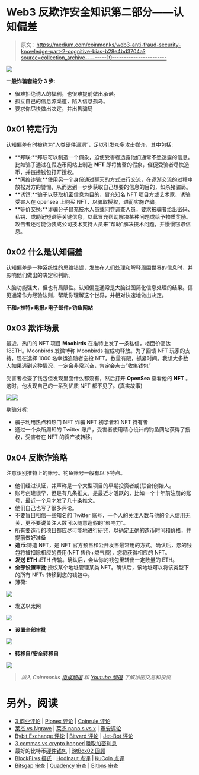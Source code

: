 # Web3 反欺诈安全知识第二部分——认知偏差

> 原文：<https://medium.com/coinmonks/web3-anti-fraud-security-knowledge-part-2-cognitive-bias-b28e4bd3704a?source=collection_archive---------19----------------------->

![](img/907a75b5c8fb47667367c7d66921461e.png)

**一般诈骗套路分 3 步:**

*   很难拒绝诱人的福利，也很难提前做出承诺。
*   孤立自己的信息源渠道，陷入信息孤岛。
*   要求你尽快做出决定，并出售骗局

## 0x01 特定行为

认知偏差有时被称为“人类硬件漏洞”，足以引发众多攻击媒介，其中包括:

*   **邦联:**邦联可以制造一个假象，迫使受害者透露他们通常不愿透露的信息。比如骗子通过在假造币网站上制造 **NFT** 即将售罄的假象，催促受骗者尽快造币，并链接钱包打开授权。
*   **网络诈骗:**使用另一个身份通过聊天的方式进行交流，在逐渐交流的过程中放松对方的警惕，从而达到一步步获取自己想要的信息的目的，如杀猪骗局。
*   **诱饵:**骗子以获取机密信息为目的，冒充知名 NFT 项目方或艺术家，诱骗受害人在 opensea 上购买 NFT，以骗取授权，进而实施诈骗。
*   **等价交换:**诈骗分子冒充技术人员或问卷调查人员，要求被骗者给出密码、私钥、或助记短语等关键信息，以此冒充帮助解决某种问题或给予物质奖励。攻击者还可能伪装成公司技术支持人员来“帮助”解决技术问题，并慢慢窃取信息。

## 0x02 什么是认知偏差

认知偏差是一种系统性的思维错误，发生在人们处理和解释周围世界的信息时，并影响他们做出的决定和判断。

人脑功能强大，但也有局限性。认知偏差通常是大脑试图简化信息处理的结果。偏见通常作为经验法则，帮助你理解这个世界，并相对快速地做出决定。

**不和>推特>电报>电子邮件>钓鱼网站**

## 0x03 欺诈场景

最近，热门的 NFT 项目 **Moobirds** 在推特上发了一条私信，楼面价高达 18ETH。Moonbirds 发微博称 Moonbirds 被成功释放。为了回馈 NFT 玩家的支持，现在选择 1000 名幸运追随者空投 NFT。数量有限，抓紧时间。我想大多数人如果遇到这种情况，一定会非常兴奋，肯定会点击“收集钱包”

受害者检查了钱包但发现里面什么都没有，然后打开 **OpenSea** 查看他的 **NFT** 。这时，他发现自己的一系列优质 NFT 都不见了。(真实故事)

![](img/bd832847170946f44ad5e181c9c9e539.png)![](img/d75c6eb264f6d267d725a23fe8c937cd.png)

欺骗分析:

*   骗子利用热点和热门 NFT 诈骗 NFT 初学者和 NFT 持有者
*   通过一个众所周知的 Twitter 账户，受害者使用精心设计的钓鱼网站获得了授权，受害者在 NFT 的资产被转移。

## 0x04 反欺诈策略

注意识别推特上的账号。钓鱼账号一般有以下特点。

*   他们经过认证，并声称是一个大型项目的早期投资者或(联合)创始人。
*   账号创建很早，但是有几条推文，是最近才活跃的，比如一个十年前注册的账号，最近一个月才发了几十条推文。
*   他们自己也写了很多评论。
*   不要盲目相信一些知名的 Twitter 账号，一个人的关注人数与他的个人信用无关，更不要说关注人数可以随意造假的“影响力”。
*   所有要造币的项目都应尽可能地进行研究，以确定正确的造币时间和价格，并提前做好准备
*   **造币**:铸造 NFT，是 NFT 官方预售和公开发售最常用的方式。确认后，您的钱包将被扣除相应的费用(NFT 售价+燃气费)，您将获得相应的 NFT。
*   **发送 ETH** :ETH 传输。确认后，会从你的钱包里转出一定数量的 ETH。
*   **全部设置审批**:授权某个地址管理某类 NFT。确认后，该地址可以将该类型下的所有 NFTs 转移到您的钱包中。
*   薄荷:

![](img/143455801a8a32eb606123e57720d95c.png)

*   发送以太网

![](img/250112ffa49488c13f55673989dd6cf7.png)

*   **设置全部审批**

![](img/0ecb663c3d73094bbfcc2040fdad7a54.png)

*   **转移自/安全转移自**

![](img/6d1320f89ca1cddb1b3df78cdadf339f.png)

> *加入 Coinmonks* [*电报频道*](https://t.me/coincodecap) *和* [*Youtube 频道*](https://www.youtube.com/c/coinmonks/videos) *了解加密交易和投资*

# 另外，阅读

*   [3 商业评论](/coinmonks/3commas-review-an-excellent-crypto-trading-bot-2020-1313a58bec92) | [Pionex 评论](https://coincodecap.com/pionex-review-exchange-with-crypto-trading-bot) | [Coinrule 评论](/coinmonks/coinrule-review-2021-a-beginner-friendly-crypto-trading-bot-daf0504848ba)
*   [莱杰 vs Ngrave](/coinmonks/ledger-vs-ngrave-zero-7e40f0c1d694) | [莱杰 nano s vs x](/coinmonks/ledger-nano-s-vs-x-battery-hardware-price-storage-59a6663fe3b0) | [币安评论](/coinmonks/binance-review-ee10d3bf3b6e)
*   [Bybit Exchange 评论](/coinmonks/bybit-exchange-review-dbd570019b71) | [Bityard 评论](https://coincodecap.com/bityard-reivew) | [Jet-Bot 评论](https://coincodecap.com/jet-bot-review)
*   [3 commas vs crypto hopper](/coinmonks/3commas-vs-pionex-vs-cryptohopper-best-crypto-bot-6a98d2baa203)|[赚取加密利息](/coinmonks/earn-crypto-interest-b10b810fdda3)
*   最好的比特币[硬件钱包](/coinmonks/hardware-wallets-dfa1211730c6) | [BitBox02 回顾](/coinmonks/bitbox02-review-your-swiss-bitcoin-hardware-wallet-c36c88fff29)
*   [BlockFi vs 摄氏](/coinmonks/blockfi-vs-celsius-vs-hodlnaut-8a1cc8c26630) | [Hodlnaut 点评](/coinmonks/hodlnaut-review-best-way-to-hodl-is-to-earn-interest-on-your-bitcoin-6658a8c19edf) | [KuCoin 点评](https://coincodecap.com/kucoin-review)
*   [Bitsgap 审查](/coinmonks/bitsgap-review-a-crypto-trading-bot-that-makes-easy-money-a5d88a336df2) | [Quadency 审查](/coinmonks/quadency-review-a-crypto-trading-automation-platform-3068eaa374e1) | [Bitbns 审查](/coinmonks/bitbns-review-38256a07e161)